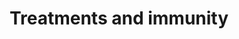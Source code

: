 ---
banner:
  content: 'You can set this component to ''display: true'' to show a banner at the
    top of the page.'
  display: false
  heading: This is a place to place urgent information
layout: category
name: treatments-immunity
owner: CDC
questions:
- what-treatments-are-available
- are-antibiotics-effective
- are-there-any-medications-i-should-avoid
- if-i-have-recovered-will-i-be-immune
- covid-19-vaccine
- why-vaccine
- vaccine-development
- vaccine-costs
- enough-vaccine
- get-vaccine-first
- need-vaccine-if-had-covid
- can-i-donate-convalescent-plasma
- remdesivir-fda-approved
- should-i-take-ivermectin
- ads-for-covid-treatments-and-cures
- products-online-claim-to-prevent-or-treat
- should-i-trust-ads-for-products-to-prevent-treat-cure-covid-19
- will-miracle-mineral-solution-cure-covid-19
- what-is-fda-doing-to-protect-people-from-fraud
- i-built-a-diy-ventilator-may-i-sell-it
redirect_from:
- /treatments-vaccines-immunity/
- /are-chloroquine-phosphate-hydroxychloroquine-effective/
- /medications/prescribe-chloroquine-or-hydroxychloroquine-off-label/
- /medications/are-there-data-showing-chloroquine-phosphate-or-hydroxychloroquine-sulfate-might-benefit-patients/
- /medications/are-chloroquine-phosphate-or-hydroxychloroquine-sulfate-approved/
- /medications/are-chloroquine-phosphate-hydroxychloroquine-effective/
- /medications/is-chloroquine-phosphate-from-aquarium-same-as-that-fda-has-issued/
- /medications/should-i-take-aquarium-chloroquine-phosphate/
- /should-i-take-aquarium-chloroquine-phosphate/
title: Treatments and immunity
---